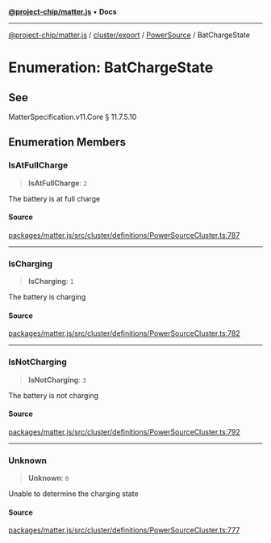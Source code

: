 [**@project-chip/matter.js**](../../../../../README.md) • **Docs**

***

[@project-chip/matter.js](../../../../../modules.md) / [cluster/export](../../../README.md) / [PowerSource](../README.md) / BatChargeState

# Enumeration: BatChargeState

## See

MatterSpecification.v11.Core § 11.7.5.10

## Enumeration Members

### IsAtFullCharge

> **IsAtFullCharge**: `2`

The battery is at full charge

#### Source

[packages/matter.js/src/cluster/definitions/PowerSourceCluster.ts:787](https://github.com/project-chip/matter.js/blob/7a8cbb56b87d4ccf34bec5a9a95ab40a1711324f/packages/matter.js/src/cluster/definitions/PowerSourceCluster.ts#L787)

***

### IsCharging

> **IsCharging**: `1`

The battery is charging

#### Source

[packages/matter.js/src/cluster/definitions/PowerSourceCluster.ts:782](https://github.com/project-chip/matter.js/blob/7a8cbb56b87d4ccf34bec5a9a95ab40a1711324f/packages/matter.js/src/cluster/definitions/PowerSourceCluster.ts#L782)

***

### IsNotCharging

> **IsNotCharging**: `3`

The battery is not charging

#### Source

[packages/matter.js/src/cluster/definitions/PowerSourceCluster.ts:792](https://github.com/project-chip/matter.js/blob/7a8cbb56b87d4ccf34bec5a9a95ab40a1711324f/packages/matter.js/src/cluster/definitions/PowerSourceCluster.ts#L792)

***

### Unknown

> **Unknown**: `0`

Unable to determine the charging state

#### Source

[packages/matter.js/src/cluster/definitions/PowerSourceCluster.ts:777](https://github.com/project-chip/matter.js/blob/7a8cbb56b87d4ccf34bec5a9a95ab40a1711324f/packages/matter.js/src/cluster/definitions/PowerSourceCluster.ts#L777)
